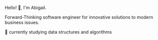  
Hello! 👋, I'm Abigail. 

Forward-Thinking software engineer for innovative solutions to modern business issues.

🧠 currently studying data structures and algorithms



